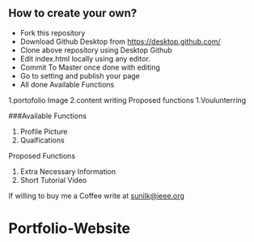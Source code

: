 ## How to create your own?

* Fork this repository
* Download Github Desktop from https://desktop.github.com/
* Clone above repository using Desktop Github
* Edit index.html locally using any editor.
* Commit To Master once done with editing
* Go to setting and publish your page
* All done
Available Functions

1.portofolio Image
2.content writing
Proposed functions
1.Voulunterring

###Available Functions
1. Profile Picture
2. Qualfications

Proposed Functions
1. Extra Necessary Information
2. Short Tutorial Video


If willing to buy me a Coffee write at sunilk@ieee.org
# Portfolio-Website
